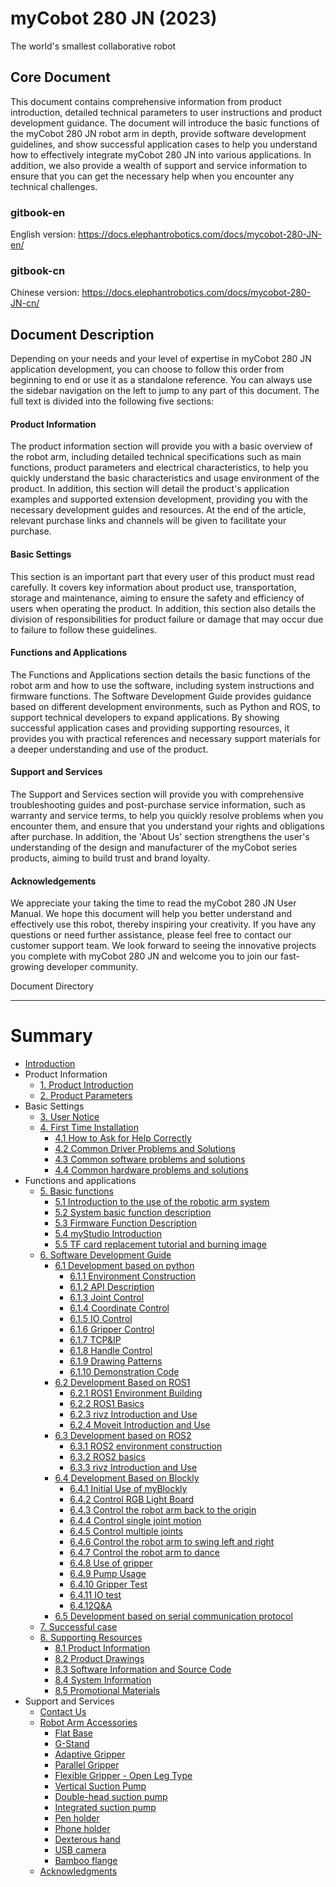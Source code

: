 # myCobot 280 JN (2023)
The world's smallest collaborative robot

Core Document
---
This document contains comprehensive information from product introduction, detailed technical parameters to user instructions and product development guidance. The document will introduce the basic functions of the myCobot 280 JN robot arm in depth, provide software development guidelines, and show successful application cases to help you understand how to effectively integrate myCobot 280 JN into various applications. In addition, we also provide a wealth of support and service information to ensure that you can get the necessary help when you encounter any technical challenges.
### gitbook-en
English version: https://docs.elephantrobotics.com/docs/mycobot-280-JN-en/
### gitbook-cn
Chinese version: https://docs.elephantrobotics.com/docs/mycobot-280-JN-cn/

Document Description
---

Depending on your needs and your level of expertise in myCobot 280 JN application development, you can choose to follow this order from beginning to end or use it as a standalone reference. You can always use the sidebar navigation on the left to jump to any part of this document. The full text is divided into the following five sections:

#### Product Information
The product information section will provide you with a basic overview of the robot arm, including detailed technical specifications such as main functions, product parameters and electrical characteristics, to help you quickly understand the basic characteristics and usage environment of the product. In addition, this section will detail the product's application examples and supported extension development, providing you with the necessary development guides and resources. At the end of the article, relevant purchase links and channels will be given to facilitate your purchase.

#### Basic Settings
This section is an important part that every user of this product must read carefully. It covers key information about product use, transportation, storage and maintenance, aiming to ensure the safety and efficiency of users when operating the product. In addition, this section also details the division of responsibilities for product failure or damage that may occur due to failure to follow these guidelines.

#### Functions and Applications
The Functions and Applications section details the basic functions of the robot arm and how to use the software, including system instructions and firmware functions. The Software Development Guide provides guidance based on different development environments, such as Python and ROS, to support technical developers to expand applications. By showing successful application cases and providing supporting resources, it provides you with practical references and necessary support materials for a deeper understanding and use of the product.

#### Support and Services
The Support and Services section will provide you with comprehensive troubleshooting guides and post-purchase service information, such as warranty and service terms, to help you quickly resolve problems when you encounter them, and ensure that you understand your rights and obligations after purchase. In addition, the 'About Us' section strengthens the user's understanding of the design and manufacturer of the myCobot series products, aiming to build trust and brand loyalty.

#### Acknowledgements
We appreciate your taking the time to read the myCobot 280 JN User Manual. We hope this document will help you better understand and effectively use this robot, thereby inspiring your creativity. If you have any questions or need further assistance, please feel free to contact our customer support team. We look forward to seeing the innovative projects you complete with myCobot 280 JN and welcome you to join our fast-growing developer community.

Document Directory

---
# Summary
* [Introduction](README.md)
* Product Information
   * [1. Product Introduction](1-ProductInformation/1.ProductIntroduction/1-ProductIntroduction.md)
   * [2. Product Parameters](1-ProductInformation/2.ProductParameter/2-ProductParameters.md)
* Basic Settings
   * [3. User Notice](2-BasicSettings/3.UserNotice/3-UserInstructions.md)
   * [4. First Time Installation](2-BasicSettings/4.FirstTimeInstallation/4-FirstTimeInstallation.md)
      * [4.1 How to Ask for Help Correctly](4-SupportAndService/9.Troubleshooting/9.0-how_to_ask.md)
      * [4.2 Common Driver Problems and Solutions](4-SupportAndService/9.Troubleshooting/9.1-driver.md)
      * [4.3 Common software problems and solutions](4-SupportAndService/9.Troubleshooting/9.2-software.md)
      * [4.4 Common hardware problems and solutions](4-SupportAndService/9.Troubleshooting/9.3-hardware.md)
* Functions and applications
   * [5. Basic functions](3-FunctionsAndApplications/5.BasicFunction/README.md)
      * [5.1 Introduction to the use of the robotic arm system](3-FunctionsAndApplications/5.BasicFunction/5.1-Functionlnstruction/README.md)
      * [5.2 System basic function description](3-FunctionsAndApplications/5.BasicFunction/5.2-Softwarelnstructions/3.5.2-SW-detail-description.md)
      * [5.3 Firmware Function Description](3-FunctionsAndApplications/5.BasicFunction/5.3-FirmwareFunctionDescription/3.5.3-HW-description-JN.md)
      * [5.4 myStudio Introduction](3-FunctionsAndApplications/5.BasicFunction/5.2-Softwarelnstructions/README.md)
      * [5.5 TF card replacement tutorial and burning image](3-FunctionsAndApplications/5.BasicFunction/5.4-TFcard/tfcard.md)
   * [6. Software Development Guide](3-FunctionsAndApplications/6.developmentGuide/README.md)
      * [6.1 Development  based on python](3-FunctionsAndApplications/6.developmentGuide/python/README.md)
        * [6.1.1 Environment Construction](3-FunctionsAndApplications/6.developmentGuide/python/1_download.md)
        * [6.1.2 API Description](3-FunctionsAndApplications/6.developmentGuide/python/2_API.md)
        * [6.1.3 Joint Control](3-FunctionsAndApplications/6.developmentGuide/python/3_angle.md)
        * [6.1.4 Coordinate Control](3-FunctionsAndApplications/6.developmentGuide/python/4_coord.md)
        * [6.1.5 IO Control](3-FunctionsAndApplications/6.developmentGuide/python/5_IO.md)
        * [6.1.6 Gripper Control](3-FunctionsAndApplications/6.developmentGuide/python/6_gripper.md)
        * [6.1.7 TCP&IP](3-FunctionsAndApplications/6.developmentGuide/python/7_TCPIP.md)
        * [6.1.8 Handle Control](3-FunctionsAndApplications/6.developmentGuide/python/9_HandleControl.md)
        * [6.1.9 Drawing Patterns](3-FunctionsAndApplications/6.developmentGuide/python/15_280_gcode_draw.md)
        * [6.1.10 Demonstration Code](3-FunctionsAndApplications/6.developmentGuide/python/8_example.md)
      * [6.2 Development  Based on ROS1](3-FunctionsAndApplications/6.developmentGuide/ROS/12.1-ROS1/12.1.1-Introduction.md)
        * [6.2.1 ROS1 Environment Building](3-FunctionsAndApplications/6.developmentGuide/ROS/12.1-ROS1/12.1.2-EnvironmentBuilding.md)
        * [6.2.2 ROS1 Basics](3-FunctionsAndApplications/6.developmentGuide/ROS/12.1-ROS1/12.1.3-ROS_Basics.md)
        * [6.2.3 rivz Introduction and Use](3-FunctionsAndApplications/6.developmentGuide/ROS/12.1-ROS1/12.1.4-rivzIntroductionAndUse/README.md)
        * [6.2.4 Moveit Introduction and Use](3-FunctionsAndApplications/6.developmentGuide/ROS/12.1-ROS1/12.1.5-Moveit/README.md)
      * [6.3 Development  based on ROS2](3-FunctionsAndApplications/6.developmentGuide/ROS/12.2-ROS2/12.2.3-ROS2Introduction.md)
        * [6.3.1 ROS2 environment construction](3-FunctionsAndApplications/6.developmentGuide/ROS/12.2-ROS2/12.2.1-InstallationOfROS2.md)
        * [6.3.2 ROS2 basics](3-FunctionsAndApplications/6.developmentGuide/ROS/12.2-ROS2/12.2.2-BasicTutorial.md)
        * [6.3.3 rivz Introduction and Use](3-FunctionsAndApplications/6.developmentGuide/ROS/12.2-ROS2/12.2.4-rivzIntroductionAndUse/README.md)
      * [6.4 Development  Based on Blockly](3-FunctionsAndApplications/6.developmentGuide/myBlocklyAndUlFlow/myblocklyTutorials/README.md)
        * [6.4.1 Initial Use of myBlockly](3-FunctionsAndApplications/6.developmentGuide/myBlocklyAndUlFlow/myblocklyTutorials/5.1.1-myBlocklyFirstUse.md)
        * [6.4.2 Control RGB Light Board](3-FunctionsAndApplications/6.developmentGuide/myBlocklyAndUlFlow/myblocklyTutorials/5.1.2-ControlRGB.md)
        * [6.4.3 Control the robot arm back to the origin](3-FunctionsAndApplications/6.developmentGuide/myBlocklyAndUlFlow/myblocklyTutorials/5.1.3-ControlRoboticArmBackZero.md)
        * [6.4.4 Control single joint motion](3-FunctionsAndApplications/6.developmentGuide/myBlocklyAndUlFlow/myblocklyTutorials/5.1.4-ControlSingleJoint.md)
        * [6.4.5 Control multiple joints](3-FunctionsAndApplications/6.developmentGuide/myBlocklyAndUlFlow/myblocklyTutorials/5.1.5-ControlSinglesJoint.md)
        * [6.4.6 Control the robot arm to swing left and right](3-FunctionsAndApplications/6.developmentGuide/myBlocklyAndUlFlow/myblocklyTutorials/5.1.6-ControlRoboticSwingLeft&Right.md)
        * [6.4.7 Control the robot arm to dance](3-FunctionsAndApplications/6.developmentGuide/myBlocklyAndUlFlow/myblocklyTutorials/5.1.7-ControlRoboticArmDance.md)
        * [6.4.8 Use of gripper](3-FunctionsAndApplications/6.developmentGuide/myBlocklyAndUlFlow/myblocklyTutorials/5.1.8-GripperUse.md)
        * [6.4.9 Pump Usage](3-FunctionsAndApplications/6.developmentGuide/myBlocklyAndUlFlow/myblocklyTutorials/5.1.9-PumpUse.md)
        * [6.4.10 Gripper Test](3-FunctionsAndApplications/6.developmentGuide/myBlocklyAndUlFlow/myblocklyTutorials/5.13-gripperTest.md)
        * [6.4.11 IO test](3-FunctionsAndApplications/6.developmentGuide/myBlocklyAndUlFlow/myblocklyTutorials/5.14-ioTest.md)
        * [6.4.12Q&A](3-FunctionsAndApplications/6.developmentGuide/myBlocklyAndUlFlow/myblocklyTutorials/5.1.10Q&A.md)
     * [6.5 Development based on serial communication protocol](3-FunctionsAndApplications/6.developmentGuide/CommunicationProtocolPackage/18-communication.md)
   * [7. Successful case](3-FunctionsAndApplications/7.SuccessfulCase/7-SuccessfulCases.md)
   * [8. Supporting Resources](3-FunctionsAndApplications/8.SupportingResources/README.md)
     * [8.1 Product Information](3-FunctionsAndApplications/8.SupportingResources/8.1-ProductInformation/README.md)
     * [8.2 Product Drawings](3-FunctionsAndApplications/8.SupportingResources/8.2-ProductDrawings/README.md)
     * [8.3 Software Information and Source Code](3-FunctionsAndApplications/8.SupportingResources/8.3-SoftwareInformationAndSourceCode/README.md)
     * [8.4 System Information](3-FunctionsAndApplications/8.SupportingResources/8.4-SystemInformation/README.md)
     * [8.5 Promotional Materials](3-FunctionsAndApplications/8.SupportingResources/8.5-PromotionalMaterials/README.md)
* Support and Services
   * [ Contact Us](4-SupportAndService/11.AboutUs/11.AboutUs.md)
   * [Robot Arm Accessories](4-SupportAndService/Accessories/accessories.md)
     * [Flat Base](4-SupportAndService/Accessories/Flatbase.md)
     * [G-Stand](4-SupportAndService/Accessories/Gstands_2.0.md)
     * [Adaptive Gripper](4-SupportAndService/Accessories/AdaptiveGripper.md)
     * [Parallel Gripper](4-SupportAndService/Accessories/ParallelGripper.md)
     * [Flexible Gripper - Open Leg Type](4-SupportAndService/Accessories/flexible_gripper_2.md)
     * [Vertical Suction Pump](4-SupportAndService/Accessories/pump.md)
     * [Double-head suction pump](4-SupportAndService/Accessories/doublepump.md)
     * [Integrated suction pump](4-SupportAndService/Accessories/IntegratedPump.md)
     * [Pen holder](4-SupportAndService/Accessories/penHolder.md)
     * [Phone holder](4-SupportAndService/Accessories/phoneHolder.md)
     * [Dexterous hand](4-SupportAndService/Accessories/Robothand.md)
     * [USB camera](4-SupportAndService/Accessories/USBcamera.md)
     * [Bamboo flange](4-SupportAndService/Accessories/bamboo.md)
   * [ Acknowledgments](5-Acknowledgments/5-Acknowledgments.md)